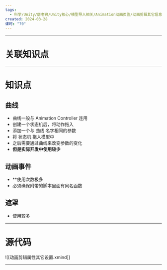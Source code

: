 ```yaml
---
tags:
  - 科学/Unity/唐老狮/Unity核心/模型导入相关/Animation动画页签/动画剪辑其它信息设置
created: 2024-03-28
课时: "70"
---
```


---
# 关联知识点



---
# 知识点

## 曲线

- 曲线一般与 Animation Controller 连用
- 创建一个状态机后，将动作拖入
- 添加一个与 曲线 名字相同的参数
- 将 状态机 拖入模型中
- 之后需要通过曲线来改变参数的变化
- **但是实际开发中使用较少**

## 动画事件

- **使用次数极多
- 必须确保附带的脚本里面有同名函数

## 遮罩

- 使用较多

---
# 源代码

![[动画剪辑属性其它设置.xmind]]

---
